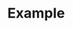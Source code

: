 # Example

<span aria-label="Create a new file here" class="js-new-blob-submit octicon octicon-file-add" data-test-id="create-new-git-file" role="button"></span>
